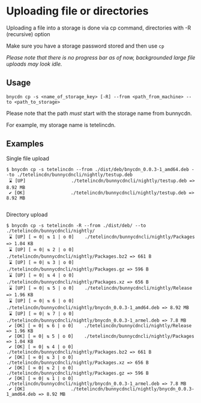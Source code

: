 # Uploading file or directories

Uploading a file into a storage is done via cp command, directories with -R (recursive) option

Make sure you have a storage password stored and then use `cp`

*Please note that there is no progress bar as of now, backgrounded large file uploads may look idle.*

## Usage
```console
bnycdn cp -s <name_of_storage_key> [-R] --from <path_from_machine> --to <path_to_storage>
```

Please note that the path *must* start with the storage name from bunnycdn.

For example, my storage name is tetelincdn.

## Examples

Single file upload
```console
$ bnycdn cp -s tetelincdn --from ./dist/deb/bnycdn_0.0.3-1_amd64.deb --to ./tetelincdn/bunnycdncli/nightly/testup.deb 
 ⌛ [UP]                 ./tetelincdn/bunnycdncli/nightly/testup.deb => 8.92 MB
 ✔ [OK]                 ./tetelincdn/bunnycdncli/nightly/testup.deb => 8.92 MB
 
```

Directory upload
```console
$ bnycdn cp -s tetelincdn -R --from ./dist/deb/ --to ./tetelincdn/bunnycdncli/nightly/           
 ⌛ [UP] [ ∞ 0| ⇅ 1 | o 0]    ./tetelincdn/bunnycdncli/nightly/Packages => 1.04 KB
 ⌛ [UP] [ ∞ 0| ⇅ 2 | o 0]    ./tetelincdn/bunnycdncli/nightly/Packages.bz2 => 661 B
 ⌛ [UP] [ ∞ 0| ⇅ 3 | o 0]    ./tetelincdn/bunnycdncli/nightly/Packages.gz => 596 B
 ⌛ [UP] [ ∞ 0| ⇅ 4 | o 0]    ./tetelincdn/bunnycdncli/nightly/Packages.xz => 656 B
 ⌛ [UP] [ ∞ 0| ⇅ 5 | o 0]    ./tetelincdn/bunnycdncli/nightly/Release => 1.96 KB
 ⌛ [UP] [ ∞ 0| ⇅ 6 | o 0]    ./tetelincdn/bunnycdncli/nightly/bnycdn_0.0.3-1_amd64.deb => 8.92 MB
 ⌛ [UP] [ ∞ 0| ⇅ 7 | o 0]    ./tetelincdn/bunnycdncli/nightly/bnycdn_0.0.3-1_armel.deb => 7.8 MB
 ✔ [OK] [ ∞ 0| ⇅ 6 | o 0]    ./tetelincdn/bunnycdncli/nightly/Release => 1.96 KB
 ✔ [OK] [ ∞ 0| ⇅ 5 | o 0]    ./tetelincdn/bunnycdncli/nightly/Packages => 1.04 KB
 ✔ [OK] [ ∞ 0| ⇅ 4 | o 0]    ./tetelincdn/bunnycdncli/nightly/Packages.bz2 => 661 B
 ✔ [OK] [ ∞ 0| ⇅ 3 | o 0]    ./tetelincdn/bunnycdncli/nightly/Packages.xz => 656 B
 ✔ [OK] [ ∞ 0| ⇅ 2 | o 0]    ./tetelincdn/bunnycdncli/nightly/Packages.gz => 596 B
 ✔ [OK] [ ∞ 0| ⇅ 1 | o 0]    ./tetelincdn/bunnycdncli/nightly/bnycdn_0.0.3-1_armel.deb => 7.8 MB
 ✔ [OK]                 ./tetelincdn/bunnycdncli/nightly/bnycdn_0.0.3-1_amd64.deb => 8.92 MB
```
